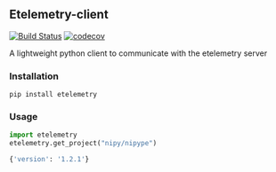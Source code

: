 ## Etelemetry-client

[![Build Status](https://travis-ci.org/sensein/etelemetry-client.svg?branch=master)](https://travis-ci.org/sensein/etelemetry-client)
[![codecov](https://codecov.io/gh/sensein/etelemetry-client/branch/master/graph/badge.svg)](https://codecov.io/gh/sensein/etelemetry-client)

A lightweight python client to communicate with the etelemetry server

### Installation

```
pip install etelemetry
```

### Usage

```python
import etelemetry
etelemetry.get_project("nipy/nipype")

{'version': '1.2.1'}
```
